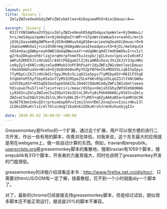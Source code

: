 ```yaml
--- 
layout: post
title: !binary |
  ZmlyZWZveOeahGdyZWFzZW1vbmtlee+8iOayueeMtO+8ieiEmuacrA==

excerpt: !binary |
  R3JlYXNlbW9ua2V55pivZmlyZWZveOeahOS4gOS4quaJqeWxle+8jOmAmui/
  h+i/meS4quaJqeWxle+8jOeUqOaIt+WPr+S7peW+iOaWueS+v+eahOi/m+ih
  jOS6jOasoeW8gOWPke+8jOS9nOWHuuS4gOS6m+acieeUqOeahOiEmuacrO+8
  jOaUueWWhOa1j+iniOS9k+mqjOOAguWvueaIkeadpeivtO+8jOi/meS4quS4
  nOS4nOacgOWkp+eahOW6lOeUqOWwseaYr+eUqOWcqHdlYmdhbWXkuIrvvIzl
  gZrkuIDkupvoh6rliqjorqHnrpfnmoTkuJzopb/jgILkvovlpoLvvIx0cmF2
  aWFu5ZKMZXJlcHVibGlr44CCPGEgaHJlZj0iaHR0cDovL3VzZXJzY3JpcHRz
  Lm9yZyI+dXNlcnNjcmlwdHMub3JnPC9hPuaYr2dyZWFzZW1vbmtleeiEmuac
  rOeahOmbhuaVo+WcsO+8jOaQnOe0onRyYXZpYW7mnIkxMDU55Liq6ISa5pys
  77yM5pCcZXJlcHVibGlr5pyJMzEz5Liq6ISa5pys77yM5byA5Y+R6ICF55qE
  5Yqb6YeP55yf5by65aSn77yM5ZCM5pe25Lmf6K+05piO5LqGZ3JlYXNlbW9u
  a2V55byA5Y+R55qE6Zeo5qeb5b6I5L2O44CCDQoNCmdyZWFzZW1vbmtleeea
  hOivpue7huS7i+e7jeivt+eci+i/meacrOS5pu+8mjxhIGhyZWY9Imh0dHA6
  Ly93d3cuZmlyZWZveC5uZXQuY24vZGlnL3RvYy8iPmh0dHA6Ly93d3cuZmly
  ZWZveC5uZXQuY24vZGlnL3RvYy88L2E+77yM5Y+q6ZyA6KaB5a+5aHRtbC9K
  Uy9ET03mnInkuIDlrprkuobop6PvvIzmjInnnYDmlZnnqIvvvIzoirHkuI3l
  iLDkuIDkuKrlsI/ml7blsLHog71kaXnkuIDkuKrohJrmnKzkuobjgII=

date: 2010-05-02 18:09:07 +08:00
---
```

Greasemonkey是firefox的一个扩展，通过这个扩展，用户可以很方便的进行二次开发，作出一些有用的脚本，改善浏览体验。对我来说，这个东东最大的应用就是用在webgame上，做一些自动计算的东西。例如，travian和erepublik。<a href="http://userscripts.org">userscripts.org</a>是greasemonkey脚本的集散地，搜索travian有1059个脚本，搜erepublik有313个脚本，开发者的力量真强大，同时也说明了greasemonkey开发的门槛很低。

greasemonkey的详细介绍请看这本书：<a href="http://www.firefox.net.cn/dig/toc/">http://www.firefox.net.cn/dig/toc/</a>，只需要对html/JS/DOM有一定了解，按着教程，花不到一个小时就能diy一个脚本了。

对了，最新的chrome已经直接支持greasemonkey脚本，但是经过试验，貌似很多脚本还不能正常运行，据说是20%的脚本不兼容。
